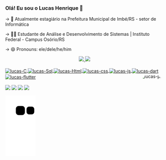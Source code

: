 ### Olá! Eu sou o Lucas Henrique 👋

<!--
**apoll018/apoll018** is a ✨ _special_ ✨ repository because its `README.md` (this file) appears on your GitHub profile.

Here are some ideas to get you started:
-->

-> 💼 Atualmente estagiário na Prefeitura Municipal de Imbé/RS - setor de Informática

-> 👨‍💻  Estudante de Análise e Desenvolvimento de Sistemas | Instituto Federal - Campus Osório/RS

-> 😄 Pronouns: ele/dele/he/him

<div align="center">
  <a href="https://github.com/apoll018">
  <img height="180em" src="https://github-readme-stats.vercel.app/api?username=apoll018&show_icons=true&theme=dark&include_all_commits=true&count_private=true"/>
  <img height="180em" src="https://github-readme-stats.vercel.app/api/top-langs/?username=apoll018&layout=compact&langs_count=7&theme=dark"/>
</div>
<div style="display: inline_block"><br>
  <img align="center" alt="lucas-C" height="30" width="40" src="https://cdn.jsdelivr.net/gh/devicons/devicon/icons/c/c-original.svg">
  <img align="center" alt="lucas-Sql" height="30" width="40" src="https://cdn.jsdelivr.net/gh/devicons/devicon/icons/mysql/mysql-original.svg">
  <img align="center" alt="lucas-Html" height="30" width="40" src="https://cdn.jsdelivr.net/gh/devicons/devicon/icons/html5/html5-plain.svg">
  <img align="center" alt="lucas-css" height="30" width="40" src="https://cdn.jsdelivr.net/gh/devicons/devicon/icons/css3/css3-plain.svg">
  <img align="center" alt="lucas-js" height="30" width="40" src="https://cdn.jsdelivr.net/gh/devicons/devicon/icons/javascript/javascript-plain.svg">
  <img align="center" alt="lucas-dart" height="30" width="40" src="https://cdn.jsdelivr.net/gh/devicons/devicon/icons/dart/dart-original.svg">
  <img align="center" alt="lucas-flutter" height="30" width="40" src="https://cdn.jsdelivr.net/gh/devicons/devicon/icons/flutter/flutter-original.svg"> 
  <img align="right" alt="lucas-pic" height="150" style="border-radius:50px;" src="https://img.cartoongoodies.com/wp-content/uploads/2019/11/Steven-Universe-waving.gif">
  
  
  
</div>
<br>
 <div>
   <a href="mailto:lucastecmedeiros@gmail.com" target="_blank"><img src="https://img.shields.io/badge/Gmail-D14836?style=for-the-badge&logo=gmail&logoColor=white" target="_blank"></a> 
 <a href="https://www.linkedin.com/in/lucas-henrique-da-silva-medeiros-%F0%9F%8F%B3%EF%B8%8F%E2%80%8D%F0%9F%8C%88%E2%9D%A4%EF%B8%8F-792728233/" target="_blank"><img src="https://img.shields.io/badge/LinkedIn-0077B5?style=for-the-badge&logo=linkedin&logoColor=white" target="_blank"></a>  
 <a href="https://www.instagram.com/lucashsmedeiros/" target="_blank"><img src="https://img.shields.io/badge/Instagram-E4405F?style=for-the-badge&logo=instagram&logoColor=white" target="_blank"></a>
  <a href="https://www.facebook.com/profile.php?id=100022168234036" target="_blank"><img src="https://img.shields.io/badge/Instagram-E4405F?style=for-the-badge&logo=instagram&logoColor=white" target="_blank"></a> 
   
   ![Snake animation](https://github.com/apoll018/apoll018/blob/output/github-contribution-grid-snake.svg)
 </div>
  
 
  
